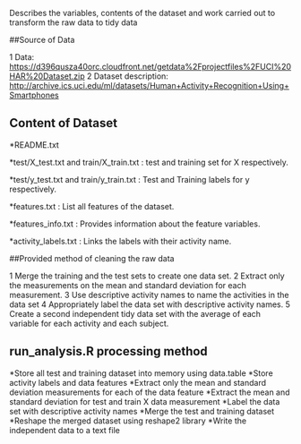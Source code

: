 Describes the variables, contents of the dataset and work carried out to transform the raw data to tidy data

##Source of Data

1 Data: https://d396qusza40orc.cloudfront.net/getdata%2Fprojectfiles%2FUCI%20HAR%20Dataset.zip
2 Dataset description: http://archive.ics.uci.edu/ml/datasets/Human+Activity+Recognition+Using+Smartphones

## Content of Dataset

*README.txt

*test/X_test.txt and train/X_train.txt : test and training set for X respectively.

*test/y_test.txt and train/y_train.txt : Test and Training labels for y respectively.

*features.txt : List all features of the dataset.

*features_info.txt : Provides information about the feature variables.

*activity_labels.txt : Links the labels with their activity name.

##Provided method of cleaning the raw data

1 Merge the training and the test sets to create one data set.
2 Extract only the measurements on the mean and standard deviation for each measurement.
3 Use descriptive activity names to name the activities in the data set
4 Appropriately label the data set with descriptive activity names.
5 Create a second independent tidy data set with the average of each variable for each activity and each subject.

## run_analysis.R processing method

*Store all test and training dataset into memory using data.table
*Store activity labels and data features
*Extract only the mean and standard deviation measurements for each of the data feature
*Extract the mean and standard deviation for test and train X data measurement
*Label the data set with descriptive activity names
*Merge the test and training dataset
*Reshape the merged dataset using reshape2 library
*Write the independent data to a text file
